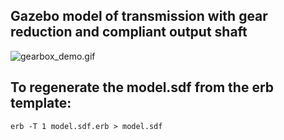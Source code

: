 ## Gazebo model of transmission with gear reduction and compliant output shaft

![gearbox_demo.gif](https://i.imgur.com/lIiDFBN.gif)

## To regenerate the model.sdf from the erb template:

~~~
erb -T 1 model.sdf.erb > model.sdf
~~~
